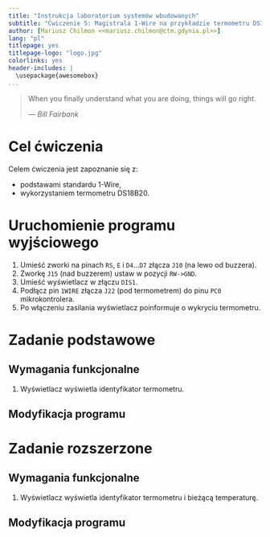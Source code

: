 ```yaml
---
title: "Instrukcja laboratorium systemów wbudowanych"
subtitle: "Ćwiczenie 5: Magistrala 1-Wire na przykładzie termometru DS18B20"
author: [Mariusz Chilmon <<mariusz.chilmon@ctm.gdynia.pl>>]
lang: "pl"
titlepage: yes
titlepage-logo: "logo.jpg"
colorlinks: yes
header-includes: |
  \usepackage{awesomebox}
...
```


> When you finally understand what you are doing, things will go right.
>
> — _Bill Fairbank_

# Cel ćwiczenia

Celem ćwiczenia jest zapoznanie się z:

* podstawami standardu 1-Wire,
* wykorzystaniem termometru DS18B20.

# Uruchomienie programu wyjściowego

1. Umieść zworki na pinach `RS`, `E` i `D4`…`D7` złącza `J10` (na lewo od buzzera).
1. Zworkę `J15` (nad buzzerem) ustaw w pozycji `RW->GND`.
1. Umieść wyświetlacz w złączu `DIS1`.
1. Podłącz pin `1WIRE` złącza `J22` (pod termometrem) do pinu `PC0` mikrokontrolera.
1. Po włączeniu zasilania wyświetlacz poinformuje o wykryciu termometru.

# Zadanie podstawowe

## Wymagania funkcjonalne

1. Wyświetlacz wyświetla identyfikator termometru.

## Modyfikacja programu

# Zadanie rozszerzone

## Wymagania funkcjonalne

1. Wyświetlacz wyświetla identyfikator termometru i bieżącą temperaturę.

## Modyfikacja programu

